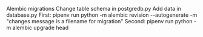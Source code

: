 Alembic migrations
Change table schema in postgredb.py
Add data in database.py
First:
	pipenv run python -m alembic revision --autogenerate -m "changes message is a filename for migration"
Second:
	pipenv run python -m alembic upgrade head 

